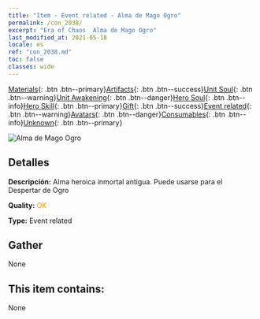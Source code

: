 ```yaml
---
title: "Item - Event related - Alma de Mago Ogro"
permalink: /con_2038/
excerpt: "Era of Chaos  Alma de Mago Ogro"
last_modified_at: 2021-05-18
locale: es
ref: "con_2038.md"
toc: false
classes: wide
---
```

 [Materials](/ItemsES/){: .btn .btn--primary}[Artifacts](/ItemsES/Artifacts/){: .btn .btn--success}[Unit Soul](/ItemsES/UnitSoul/){: .btn .btn--warning}[Unit Awakening](/ItemsES/UnitAwakening/){: .btn .btn--danger}[Hero Soul](/ItemsES/HeroSoul/){: .btn .btn--info}[Hero Skill](/ItemsES/HeroSkill/){: .btn .btn--primary}[Gift](/ItemsES/Gift/){: .btn .btn--success}[Event related](/ItemsES/Events/){: .btn .btn--warning}[Avatars](/ItemsES/Avatars/){: .btn .btn--danger}[Consumables](/ItemsES/Consumables/){: .btn .btn--info}[Unknown](/ItemsES/Unknown/){: .btn .btn--primary}

 ![Alma de Mago Ogro](/images/t/juexing_404.png)

## Detalles
 **Descripción:** Alma heroica inmortal antigua. Puede usarse para el Despertar de Ogro

 **Quality:** <span style="color: #FF8C00">OK</span>

 **Type:** Event related

## Gather

  None

## This item contains:

  None

